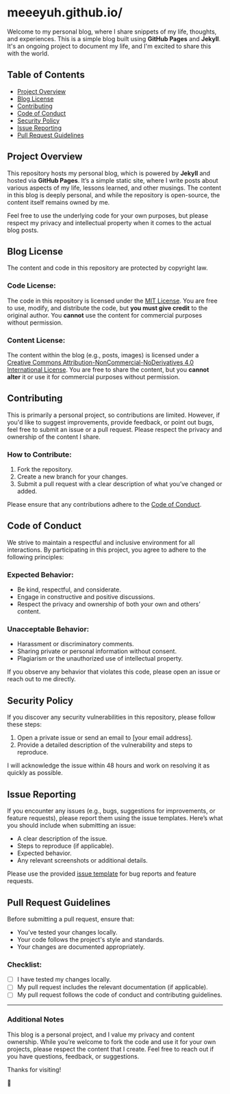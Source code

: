 # meeeyuh.github.io/

Welcome to my personal blog, where I share snippets of my life, thoughts, and experiences. This is a simple blog built using **GitHub Pages** and **Jekyll**. It's an ongoing project to document my life, and I'm excited to share this with the world.

## Table of Contents
- [Project Overview](#project-overview)
- [Blog License](#blog-license)
- [Contributing](#contributing)
- [Code of Conduct](#code-of-conduct)
- [Security Policy](#security-policy)
- [Issue Reporting](#issue-reporting)
- [Pull Request Guidelines](#pull-request-guidelines)

## Project Overview
This repository hosts my personal blog, which is powered by **Jekyll** and hosted via **GitHub Pages**. It’s a simple static site, where I write posts about various aspects of my life, lessons learned, and other musings. The content in this blog is deeply personal, and while the repository is open-source, the content itself remains owned by me.

Feel free to use the underlying code for your own purposes, but please respect my privacy and intellectual property when it comes to the actual blog posts.

## Blog License
The content and code in this repository are protected by copyright law.

### Code License:
The code in this repository is licensed under the [MIT License](LICENSE). You are free to use, modify, and distribute the code, but **you must give credit** to the original author. You **cannot** use the content for commercial purposes without permission.

### Content License:
The content within the blog (e.g., posts, images) is licensed under a [Creative Commons Attribution-NonCommercial-NoDerivatives 4.0 International License](https://creativecommons.org/licenses/by-nc-nd/4.0/). You are free to share the content, but you **cannot alter** it or use it for commercial purposes without permission.

## Contributing
This is primarily a personal project, so contributions are limited. However, if you'd like to suggest improvements, provide feedback, or point out bugs, feel free to submit an issue or a pull request. Please respect the privacy and ownership of the content I share.

### How to Contribute:
1. Fork the repository.
2. Create a new branch for your changes.
3. Submit a pull request with a clear description of what you’ve changed or added.

Please ensure that any contributions adhere to the [Code of Conduct](#code-of-conduct).

## Code of Conduct
We strive to maintain a respectful and inclusive environment for all interactions. By participating in this project, you agree to adhere to the following principles:

### Expected Behavior:
- Be kind, respectful, and considerate.
- Engage in constructive and positive discussions.
- Respect the privacy and ownership of both your own and others’ content.

### Unacceptable Behavior:
- Harassment or discriminatory comments.
- Sharing private or personal information without consent.
- Plagiarism or the unauthorized use of intellectual property.

If you observe any behavior that violates this code, please open an issue or reach out to me directly.

## Security Policy
If you discover any security vulnerabilities in this repository, please follow these steps:

1. Open a private issue or send an email to [your email address].
2. Provide a detailed description of the vulnerability and steps to reproduce.

I will acknowledge the issue within 48 hours and work on resolving it as quickly as possible.

## Issue Reporting
If you encounter any issues (e.g., bugs, suggestions for improvements, or feature requests), please report them using the issue templates. Here’s what you should include when submitting an issue:

- A clear description of the issue.
- Steps to reproduce (if applicable).
- Expected behavior.
- Any relevant screenshots or additional details.

Please use the provided [issue template](.github/ISSUE_TEMPLATE/bug_report.md) for bug reports and feature requests.

## Pull Request Guidelines
Before submitting a pull request, ensure that:
- You’ve tested your changes locally.
- Your code follows the project's style and standards.
- Your changes are documented appropriately.

### Checklist:
- [ ] I have tested my changes locally.
- [ ] My pull request includes the relevant documentation (if applicable).
- [ ] My pull request follows the code of conduct and contributing guidelines.

---

### Additional Notes
This blog is a personal project, and I value my privacy and content ownership. While you’re welcome to fork the code and use it for your own projects, please respect the content that I create. Feel free to reach out if you have questions, feedback, or suggestions.

Thanks for visiting!

🖤

